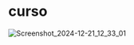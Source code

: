 # curso
![Screenshot_2024-12-21_12_33_01](https://github.com/user-attachments/assets/ae058adc-0712-4ebe-8a9d-362a77cf7602)

